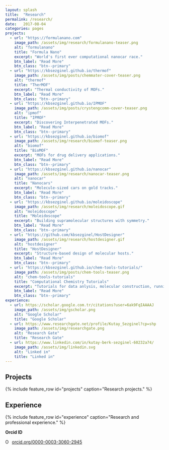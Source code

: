 ```yaml
---
layout: splash
title:  "Research"
permalink: /research/
date:   2017-08-04
categories: pages
projects:
  - url: "https://formulanano.com"
    image_path: /assets/img/research/formulanano-teaser.png
    alt: "formulanano"
    title: "Formula Nano"
    excerpt: "World's first ever computational nanocar race."
    btn_label: "Read More"
    btn_class: "btn--primary"
  - url: "https://kbsezginel.github.io/thermof"
    image_path: /assets/img/posts/chemmater-cover-teaser.png
    alt: "thermof"
    title: "TherMOF"
    excerpt: "Thermal conductivity of MOFs."
    btn_label: "Read More"
    btn_class: "btn--primary"
  - url: "https://kbsezginel.github.io/IPMOF"
    image_path: /assets/img/posts/crystengcomm-cover-teaser.png
    alt: "ipmof"
    title: "IPMOF"
    excerpt: "Discovering Interpenetrated MOFs."
    btn_label: "Read More"
    btn_class: "btn--primary"
  - url: "https://kbsezginel.github.io/biomof"
    image_path: /assets/img/research/biomof-teaser.png
    alt: "biomof"
    title: "BioMOF"
    excerpt: "MOFs for drug delivery applications."
    btn_label: "Read More"
    btn_class: "btn--primary"
  - url: "https://kbsezginel.github.io/nanocar"
    image_path: /assets/img/research/nanocar-teaser.png
    alt: "nanocar"
    title: "Nanocars"
    excerpt: "Molecule-sized cars on gold tracks."
    btn_label: "Read More"
    btn_class: "btn--primary"
  - url: "https://kbsezginel.github.io/moleidoscope"
    image_path: /assets/img/research/moleidoscope.gif
    alt: "moleidoscope"
    title: "Moleidoscope"
    excerpt: "Building supramolecular structures with symmetry."
    btn_label: "Read More"
    btn_class: "btn--primary"
  - url: "https://github.com/kbsezginel/HostDesigner"
    image_path: /assets/img/research/hostdesigner.gif
    alt: "hostdesigner"
    title: "HostDesigner"
    excerpt: "Structure-based design of molecular hosts."
    btn_label: "Read More"
    btn_class: "btn--primary"
  - url: "https://kbsezginel.github.io/chem-tools-tutorials/"
    image_path: /assets/img/posts/chem-tools-teaser.png
    alt: "chem-tools-tutorials"
    title: "Computational Chemistry Tutorials"
    excerpt: "Tutorials for data anlysis, molecular construction, running simulations and more..."
    btn_label: "Read More"
    btn_class: "btn--primary"
experience:
  - url: https://scholar.google.com.tr/citations?user=6ak9FqIAAAAJ
    image_path: /assets/img/gscholar.png
    alt: "Google Scholar"
    title: "Google Scholar"
  - url: https://www.researchgate.net/profile/Kutay_Sezginel?cp=shp
    image_path: /assets/img/researchgate.png
    alt: "Research Gate"
    title: "Research Gate"
  - url: https://www.linkedin.com/in/kutay-berk-sezginel-60232a74/
    image_path: /assets/img/linkedin.svg
    alt: "Linked in"
    title: "Linked in"
---
```

## Projects

{% include feature_row id="projects" caption="Research projects." %}

## Experience

{% include feature_row id="experience" caption="Research and professional experience." %}


**Orcid ID**


<a href="https://orcid.org/0000-0003-3060-2945" target="orcid.widget" rel="noopener noreferrer" style="vertical-align:top;"><img src="https://orcid.org/sites/default/files/images/orcid_16x16.png" style="width:1em;margin-right:.5em;" alt="ORCID iD icon">orcid.org/0000-0003-3060-2945</a>
